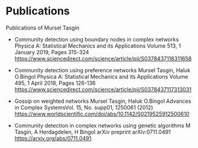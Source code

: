 # Publications
Publications of Mursel Tasgin


- Community detection using boundary nodes in complex networks
Physica A: Statistical Mechanics and its Applications
Volume 513, 1 January 2019, Pages 315-324
https://www.sciencedirect.com/science/article/pii/S0378437118311658


- Community detection using preference networks
Mursel Tasgin, Haluk O.Bingol
Physica A: Statistical Mechanics and its Applications
Volume 495, 1 April 2018, Pages 126-136
https://www.sciencedirect.com/science/article/pii/S0378437117313031


- Gossip on weighted networks
Mursel Tasgin, Haluk O.Bingol
Advances in Complex SystemsVol. 15, No. supp01, 1250061 (2012)
https://www.worldscientific.com/doi/abs/10.1142/S0219525912500610


- Community detection in complex networks using genetic algorithms
M Tasgin, A Herdagdelen, H Bingol
arXiv preprint arXiv:0711.0491
https://arxiv.org/abs/0711.0491
